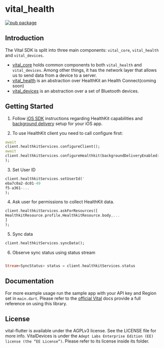 # vital_health

[![pub package](https://img.shields.io/pub/v/vital_health.svg)](https://pub.dev/packages/vital_health)

## Introduction

The Vital SDK is split into three main components: `vital_core`, `vital_health` and `vital_devices`.

- [vital_core][1] holds common
  components to both `vital_health` and `vital_devices`. Among other things, it has the network layer that allows us to
  send data from a device to a server.
- [vital_health][2] is an abstraction over HealthKit an Health Connect(coming soon)
- [vital_devices][3] is an abstraction over a set of Bluetooth devices.

## Getting Started

1. Follow [iOS SDK](https://docs.tryvital.io/wearables/sdks/iOS#6-vitalhealthkit) instructions regarding HealthKit
   capabilities and [background delivery](https://docs.tryvital.io/wearables/sdks/iOS#1-background-delivery) setup for
   your iOS app.

2. To use HealthKit client you need to call configure first:

```dart
await
client.healthkitServices.configureClient();
await
client.healthkitServices.configureHealthkit(backgroundDeliveryEnabled: true
);
```

3. Set User ID

```dart
client.healthkitServices.setUserId('
eba7c0a2-dc01-49
f5-a361-...
);
```

4. Ask user for permissions to collect HealthKit data.

```dart
client.healthkitServices.askForResources([
HealthkitResource.profile,HealthkitResource.body,...
]
);
```

5. Sync data

```dart
client.healthkitServices.syncData();
```

6. Observe sync status using status stream

```dart

Stream<SyncStatus> status = client.healthkitServices.status
```

## Documentation

For more example usage run the sample app with your API key and Region set in `main.dart`.
Please refer to the [official Vital](https://docs.tryvital.io/welcome/libraries) docs provide a full reference on using
this library.

## License

vital-flutter is available under the AGPLv3 license. See the LICENSE file for more info. VitalDevices is under
the `Adept Labs Enterprise Edition (EE) license (the “EE License”)`. Please refer to its license inside its folder.

[1]: https://pub.dev/packages/vital_core

[2]: https://pub.dev/packages/vital_health

[3]: https://pub.dev/packages/vital_devices
